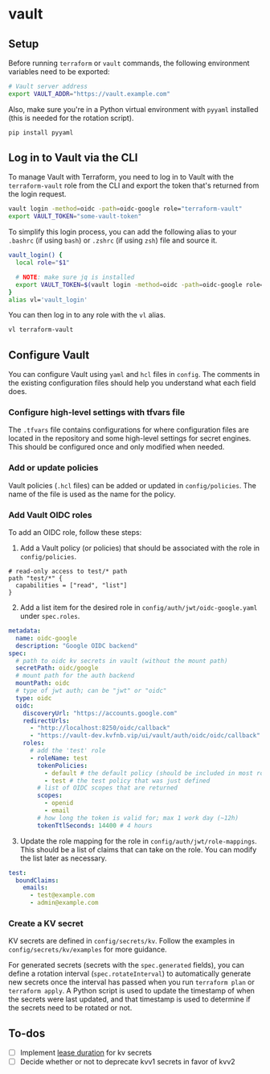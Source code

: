 # vault

## Setup

Before running `terraform` or `vault` commands, the following environment variables need to be exported:

```bash
# Vault server address
export VAULT_ADDR="https://vault.example.com"
```

Also, make sure you're in a Python virtual environment with `pyyaml` installed (this is needed for the rotation script).

```bash
pip install pyyaml
```

## Log in to Vault via the CLI

To manage Vault with Terraform, you need to log in to Vault with the `terraform-vault` role from the CLI and export the token that's returned from the login request.

```bash
vault login -method=oidc -path=oidc-google role="terraform-vault"
export VAULT_TOKEN="some-vault-token"
```

To simplify this login process, you can add the following alias to your `.bashrc` (if using `bash`) or `.zshrc` (if using `zsh`) file and source it.

```bash
vault_login() {
  local role="$1"

  # NOTE: make sure jq is installed
  export VAULT_TOKEN=$(vault login -method=oidc -path=oidc-google role="$role" -format=json | jq -r .auth.client_token)
}
alias vl='vault_login'
```

You can then log in to any role with the `vl` alias.

```bash
vl terraform-vault
```

## Configure Vault

You can configure Vault using `yaml` and `hcl` files in `config`. The comments in the existing configuration files should help you understand what each field does.

### Configure high-level settings with tfvars file

The `.tfvars` file contains configurations for where configuration files are located in the repository and some high-level settings for secret engines. This should be configured once and only modified when needed.

### Add or update policies

Vault policies (`.hcl` files) can be added or updated in `config/policies`. The name of the file is used as the name for the policy.

### Add Vault OIDC roles

To add an OIDC role, follow these steps:

1. Add a Vault policy (or policies) that should be associated with the role in `config/policies`.

```test.hcl
# read-only access to test/* path
path "test/*" {
  capabilities = ["read", "list"]
}
```

2. Add a list item for the desired role in `config/auth/jwt/oidc-google.yaml` under `spec.roles`.

```yaml
metadata:
  name: oidc-google
  description: "Google OIDC backend"
spec:
  # path to oidc kv secrets in vault (without the mount path)
  secretPath: oidc/google
  # mount path for the auth backend
  mountPath: oidc
  # type of jwt auth; can be "jwt" or "oidc"
  type: oidc
  oidc:
    discoveryUrl: "https://accounts.google.com"
    redirectUrls:
      - "http://localhost:8250/oidc/callback"
      - "https://vault-dev.kvfnb.vip/ui/vault/auth/oidc/oidc/callback"
    roles:
      # add the 'test' role
      - roleName: test
        tokenPolicies:
          - default # the default policy (should be included in most roles)
          - test # the test policy that was just defined
        # list of OIDC scopes that are returned
        scopes:
          - openid
          - email
        # how long the token is valid for; max 1 work day (~12h)
        tokenTtlSeconds: 14400 # 4 hours
```

3. Update the role mapping for the role in `config/auth/jwt/role-mappings`. This should be a list of claims that can take on the role. You can modify the list later as necessary.

```yaml
test:
  boundClaims:
    emails:
      - test@example.com
      - admin@example.com
```

### Create a KV secret

KV secrets are defined in `config/secrets/kv`. Follow the examples in `config/secrets/kv/examples` for more guidance.

For generated secrets (secrets with the `spec.generated` fields), you can define a rotation interval (`spec.rotateInterval`) to automatically generate new secrets once the interval has passed when you run `terraform plan` or `terraform apply`. A Python script is used to update the timestamp of when the secrets were last updated, and that timestamp is used to determine if the secrets need to be rotated or not.

## To-dos

- [ ] Implement [lease duration](https://developer.hashicorp.com/vault/docs/secrets/kv/kv-v1#ttls) for kv secrets
- [ ] Decide whether or not to deprecate kvv1 secrets in favor of kvv2
